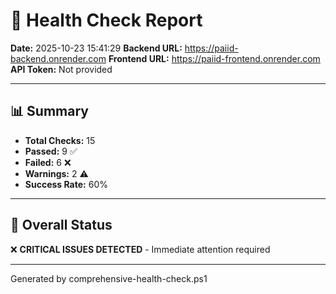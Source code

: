 # 🏥 Health Check Report

**Date:** 2025-10-23 15:41:29
**Backend URL:** https://paiid-backend.onrender.com
**Frontend URL:** https://paiid-frontend.onrender.com
**API Token:** Not provided

---

## 📊 Summary

- **Total Checks:** 15
- **Passed:** 9 ✅
- **Failed:** 6 ❌
- **Warnings:** 2 ⚠️
- **Success Rate:** 60%

---

## 🎯 Overall Status

❌ **CRITICAL ISSUES DETECTED** - Immediate attention required

---

Generated by comprehensive-health-check.ps1
